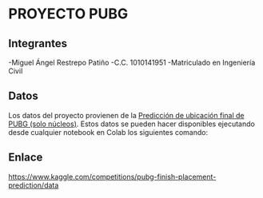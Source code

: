 # PROYECTO PUBG

## Integrantes
-Miguel Ángel Restrepo Patiño
-C.C. 1010141951
-Matriculado en Ingeniería Civil

## Datos
Los datos del proyecto provienen de la [Predicción de ubicación final de PUBG (solo núcleos)](https://www.kaggle.com/competitions/pubg-finish-placement-prediction/overview). 
Estos datos se pueden hacer disponibles ejecutando desde cualquier notebook en Colab los siguientes comando: 

## Enlace
https://www.kaggle.com/competitions/pubg-finish-placement-prediction/data
